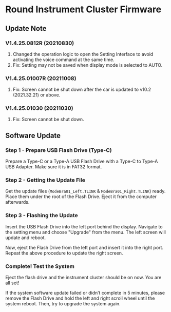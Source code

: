 # Round Instrument Cluster Firmware

## Update Note

### V1.4.25.0812R (20210830)
1. Changed the operation logic to open the Setting Interface to avoid activating the voice command at the same time.
2. Fix: Setting may not be saved when display mode is selected to AUTO. 

### V1.4.25.01007R (20211008)
1. Fix: Screen cannot be shut down after the car is updated to v10.2 (2021.32.21) or above.

### V1.4.25.01030 (20211030)
1. Fix: Screen cannot be shut down.

## Software Update

### Step 1 - Prepare USB Flash Drive (Type-C)
Prepare a Type-C or a Type-A USB Flash Drive with a Type-C to Type-A USB Adapter.
Make sure it is in FAT32 format.

### Step 2 - Getting the Update File
Get the update files (`ModeBra01_Left.TLINK` & `ModeBra01_Right.TLINK`) ready.
Place them under the root of the Flash Drive.
Eject it from the computer afterwards.

### Step 3 - Flashing the Update
Insert the USB Flash Drive into the left port behind the display.
Navigate to the setting menu and choose "Upgrade" from the menu.
The left screen will update and reboot.

Now, eject the Flash Drive from the left port and insert it into the right port.
Repeat the above procedure to update the right screen.

### Complete! Test the System
Eject the flash drive and the instrument cluster should be on now. You are all set!

If the system software update failed or didn’t complete in 5 minutes,
please remove the Flash Drive and hold the left and right scroll wheel until the system reboot.
Then, try to upgrade the system again.
